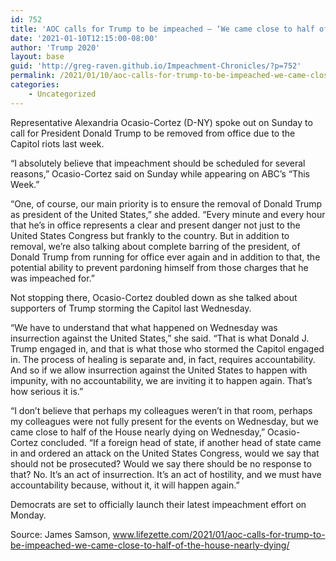 ```yaml
---
id: 752
title: 'AOC calls for Trump to be impeached — ‘We came close to half of the House nearly dying’'
date: '2021-01-10T12:15:00-08:00'
author: 'Trump 2020'
layout: base
guid: 'http://greg-raven.github.io/Impeachment-Chronicles/?p=752'
permalink: /2021/01/10/aoc-calls-for-trump-to-be-impeached-we-came-close-to-half-of-the-house-nearly-dying/
categories:
    - Uncategorized
---
```


Representative Alexandria Ocasio-Cortez (D-NY) spoke out on Sunday to call for President Donald Trump to be removed from office due to the Capitol riots last week.

“I absolutely believe that impeachment should be scheduled for several reasons,” Ocasio-Cortez said on Sunday while appearing on ABC’s “This Week.”

“One, of course, our main priority is to ensure the removal of Donald Trump as president of the United States,” she added. “Every minute and every hour that he’s in office represents a clear and present danger not just to the United States Congress but frankly to the country. But in addition to removal, we’re also talking about complete barring of the president, of Donald Trump from running for office ever again and in addition to that, the potential ability to prevent pardoning himself from those charges that he was impeached for.”

Not stopping there, Ocasio-Cortez doubled down as she talked about supporters of Trump storming the Capitol last Wednesday.

“We have to understand that what happened on Wednesday was insurrection against the United States,” she said. “That is what Donald J. Trump engaged in, and that is what those who stormed the Capitol engaged in. The process of healing is separate and, in fact, requires accountability. And so if we allow insurrection against the United States to happen with impunity, with no accountability, we are inviting it to happen again. That’s how serious it is.”

“I don’t believe that perhaps my colleagues weren’t in that room, perhaps my colleagues were not fully present for the events on Wednesday, but we came close to half of the House nearly dying on Wednesday,” Ocasio-Cortez concluded. “If a foreign head of state, if another head of state came in and ordered an attack on the United States Congress, would we say that should not be prosecuted? Would we say there should be no response to that? No. It’s an act of insurrection. It’s an act of hostility, and we must have accountability because, without it, it will happen again.”

Democrats are set to officially launch their latest impeachment effort on Monday.

Source: James Samson, www.lifezette.com/2021/01/aoc-calls-for-trump-to-be-impeached-we-came-close-to-half-of-the-house-nearly-dying/